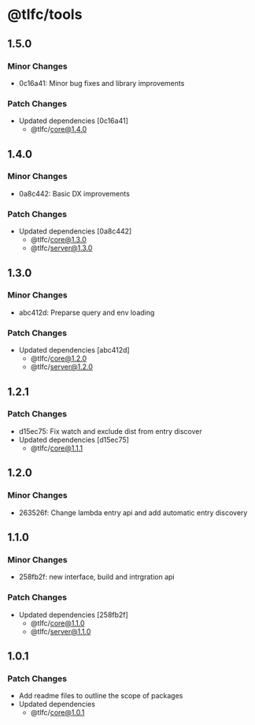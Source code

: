 # @tlfc/tools

## 1.5.0

### Minor Changes

- 0c16a41: Minor bug fixes and library improvements

### Patch Changes

- Updated dependencies [0c16a41]
  - @tlfc/core@1.4.0

## 1.4.0

### Minor Changes

- 0a8c442: Basic DX improvements

### Patch Changes

- Updated dependencies [0a8c442]
  - @tlfc/core@1.3.0
  - @tlfc/server@1.3.0

## 1.3.0

### Minor Changes

- abc412d: Preparse query and env loading

### Patch Changes

- Updated dependencies [abc412d]
  - @tlfc/core@1.2.0
  - @tlfc/server@1.2.0

## 1.2.1

### Patch Changes

- d15ec75: Fix watch and exclude dist from entry discover
- Updated dependencies [d15ec75]
  - @tlfc/core@1.1.1

## 1.2.0

### Minor Changes

- 263526f: Change lambda entry api and add automatic entry discovery

## 1.1.0

### Minor Changes

- 258fb2f: new interface, build and intrgration api

### Patch Changes

- Updated dependencies [258fb2f]
  - @tlfc/core@1.1.0
  - @tlfc/server@1.1.0

## 1.0.1

### Patch Changes

- Add readme files to outline the scope of packages
- Updated dependencies
  - @tlfc/core@1.0.1
